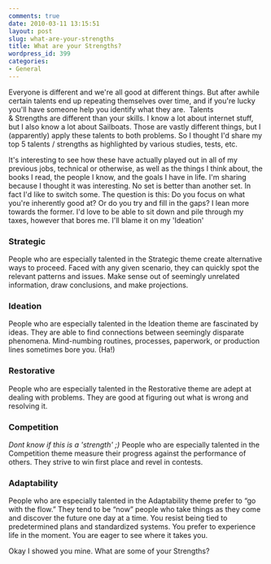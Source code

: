 ```yaml
---
comments: true
date: 2010-03-11 13:15:51
layout: post
slug: what-are-your-strengths
title: What are your Strengths?
wordpress_id: 399
categories:
- General
---
```


Everyone is different and we're all good at different things. But after awhile certain talents end up repeating themselves over time, and if you're lucky you'll have someone help you identify what they are.  Talents & Strengths are different than your skills. I know a lot about internet stuff, but I also know a lot about Sailboats. Those are vastly different things, but I (apparently) apply these talents to both problems. So I thought I'd share my top 5 talents / strengths as highlighted by various studies, tests, etc.

It's interesting to see how these have actually played out in all of my previous jobs, technical or otherwise, as well as the things I think about, the books I read, the people I know, and the goals I have in life. I'm sharing because I thought it was interesting. No set is better than another set. In fact I'd like to switch some. The question is this: Do you focus on what you're inherently good at? Or do you try and fill in the gaps? I lean more towards the former. I'd love to be able to sit down and pile through my taxes, however that bores me. I'll blame it on my 'Ideation'


### Strategic


People who are especially talented in the Strategic theme create alternative ways to proceed. Faced with any given scenario, they can quickly spot the relevant patterns and issues. Make sense out of seemingly unrelated information, draw conclusions, and make projections.


### Ideation


People who are especially talented in the Ideation theme are fascinated by ideas. They are able to find connections between seemingly disparate phenomena. Mind-numbing routines, processes, paperwork, or production lines sometimes bore you. (Ha!)


### Restorative


People who are especially talented in the Restorative theme are adept at dealing with problems. They are good at figuring out what is wrong and resolving it.


### Competition


_Dont know if this is a 'strength' ;)_
People who are especially talented in the Competition theme measure their progress against the performance of others. They strive to win first place and revel in contests.


### Adaptability


People who are especially talented in the Adaptability theme prefer to “go with the flow.” They tend to be “now” people who take things as they come and discover the future one day at a time. You resist being tied to predetermined plans and standardized systems. You prefer to experience life in the moment. You are eager to see where it takes you.

Okay I showed you mine. What are some of your Strengths?
